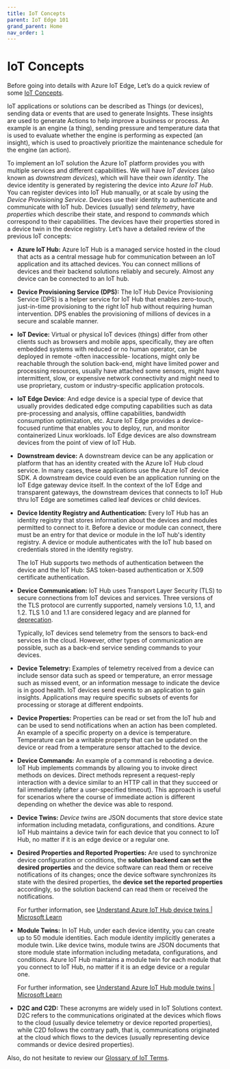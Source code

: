 ```yaml
---
title: IoT Concepts
parent: IoT Edge 101
grand_parent: Home
nav_order: 1
---
```


# IoT Concepts

Before going into details with Azure IoT Edge, Let’s do a quick review
of some [IoT
Concepts](https://learn.microsoft.com/azure/iot-hub/iot-concepts-and-iot-hub).

IoT applications or solutions can be described as Things (or devices),
sending data or events that are used to generate Insights. These
insights are used to generate Actions to help improve a business or
process. An example is an engine (a thing), sending pressure and
temperature data that is used to evaluate whether the engine is
performing as expected (an insight), which is used to proactively
prioritize the maintenance schedule for the engine (an action).

To implement an IoT solution the Azure IoT platform provides you with
multiple services and different capabilities. We will have *IoT devices*
(also known as *downstream devices*), which will have their own
*identity*. The device identity is generated by registering the device
into *Azure IoT Hub*. You can register devices into IoT Hub manually, or
at scale by using the *Device Provisioning Service*. Devices use their
identity to authenticate and communicate with IoT hub. Devices (usually)
send *telemetry*, have *properties* which describe their state, and
respond to *commands* which correspond to their capabilities. The
devices have their properties stored in a device twin in the device
registry. Let’s have a detailed review of the previous IoT concepts:

- **Azure IoT Hub:** Azure IoT Hub is a managed service hosted in the
  cloud that acts as a central message hub for communication between an
  IoT application and its attached devices. You can connect millions of
  devices and their backend solutions reliably and securely. Almost any
  device can be connected to an IoT hub.

- **Device Provisioning Service (DPS):** The IoT Hub Device Provisioning
  Service (DPS) is a helper service for IoT Hub that enables zero-touch,
  just-in-time provisioning to the right IoT hub without requiring human
  intervention. DPS enables the provisioning of millions of devices in a
  secure and scalable manner.

- **IoT Device:** Virtual or physical IoT devices (things) differ from
  other clients such as browsers and mobile apps, specifically, they are
  often embedded systems with reduced or no human operator, can be
  deployed in remote -often inaccessible- locations, might only be
  reachable through the solution back-end, might have limited power and
  processing resources, usually have attached some sensors, might have
  intermittent, slow, or expensive network connectivity and might need
  to use proprietary, custom or industry-specific application protocols.

- **IoT Edge Device**: And edge device is a special type of device that
  usually provides dedicated edge computing capabilities such as data
  pre-processing and analysis, offline capabilities, bandwidth
  consumption optimization, etc. Azure IoT Edge provides a
  device-focused runtime that enables you to deploy, run, and monitor
  containerized Linux workloads. IoT Edge devices are also downstream
  devices from the point of view of IoT Hub.

- **Downstream device:** A downstream device can be any application or
  platform that has an identity created with the Azure IoT Hub cloud
  service. In many cases, these applications use the Azure IoT device
  SDK. A downstream device could even be an application running on the
  IoT Edge gateway device itself. In the context of the IoT Edge and
  transparent gateways, the downstream devices that connects to IoT Hub
  thru IoT Edge are sometimes called leaf devices or child devices.

- **Device Identity Registry and Authentication:** Every IoT Hub has an
  identity registry that stores information about the devices and
  modules permitted to connect to it. Before a device or module can
  connect, there must be an entry for that device or module in the IoT
  hub's identity registry. A device or module authenticates with the IoT
  hub based on credentials stored in the identity registry.

  The IoT Hub supports two methods of authentication between the device
and the IoT Hub: SAS token-based authentication or X.509 certificate
authentication.

- **Device Communication:** IoT Hub uses Transport Layer Security (TLS)
  to secure connections from IoT devices and services. Three versions of
  the TLS protocol are currently supported, namely versions 1.0, 1.1,
  and 1.2. TLS 1.0 and 1.1 are considered legacy and are planned for
  [deprecation](https://learn.microsoft.com/azure/iot-hub/iot-hub-tls-deprecating-1-0-and-1-1).

  Typically, IoT devices send telemetry from the sensors to back-end
services in the cloud. However, other types of communication are
possible, such as a back-end service sending commands to your devices.

- **Device Telemetry:** Examples of telemetry received from a device can
  include sensor data such as speed or temperature, an error message
  such as missed event, or an information message to indicate the device
  is in good health. IoT devices send events to an application to gain
  insights. Applications may require specific subsets of events for
  processing or storage at different endpoints.

- **Device Properties:** Properties can be read or set from the IoT hub
  and can be used to send notifications when an action has been
  completed. An example of a specific property on a device is
  temperature. Temperature can be a writable property that can be
  updated on the device or read from a temperature sensor attached to
  the device.

- **Device Commands:** An example of a command is rebooting a device.
  IoT Hub implements commands by allowing you to invoke direct methods
  on devices. Direct methods represent a request-reply interaction with
  a device similar to an HTTP call in that they succeed or fail
  immediately (after a user-specified timeout). This approach is useful
  for scenarios where the course of immediate action is different
  depending on whether the device was able to respond.

- **Device Twins:** *Device twins* are JSON documents that store device
  state information including metadata, configurations, and conditions.
  Azure IoT Hub maintains a device twin for each device that you connect
  to IoT Hub, no matter if it is an edge device or a regular one.

- **Desired Properties and Reported Properties:** Are used to
  synchronize device configuration or conditions, the **solution backend
  can set the desired properties** and the device software can read them
  or receive notifications of its changes; once the device software
  synchronizes its state with the desired properties, the **device set
  the reported properties** accordingly, so the solution backend can
  read them or received the notifications.

  For further information, see [Understand Azure IoT Hub device twins \|
Microsoft
Learn](https://learn.microsoft.com/azure/iot-hub/iot-hub-devguide-device-twins)

- **Module Twins:** In IoT Hub, under each device identity, you can
  create up to 50 module identities. Each module identity implicitly
  generates a module twin. Like device twins, module twins are JSON
  documents that store module state information including metadata,
  configurations, and conditions. Azure IoT Hub maintains a module twin
  for each module that you connect to IoT Hub, no matter if it is an
  edge device or a regular one.

  For further information, see [Understand Azure IoT Hub module twins \|
Microsoft
Learn](https://learn.microsoft.com/azure/iot-hub/iot-hub-devguide-module-twins)

- **D2C and C2D:** These acronyms are widely used in IoT Solutions
  context. D2C refers to the communications originated at the devices
  which flows to the cloud (usually device telemetry or device reported
  properties), while C2D follows the contrary path, that is,
  communications originated at the cloud which flows to the devices
  (usually representing device commands or device desired properties).

Also, do not hesitate to review our [Glossary of IoT
Terms](https://learn.microsoft.com/azure/iot/iot-glossary).